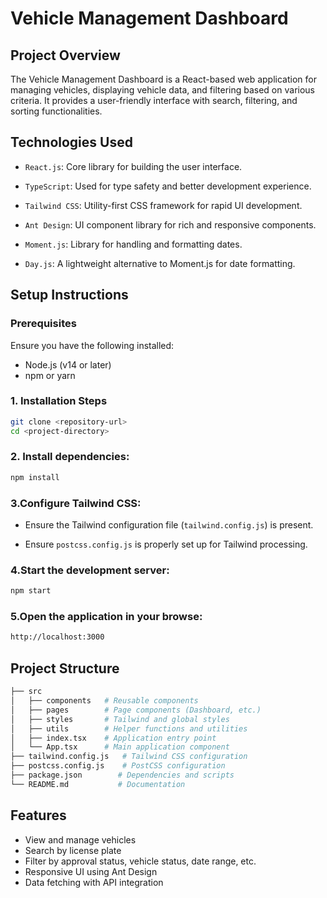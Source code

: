 # Vehicle Management Dashboard

## Project Overview

The Vehicle Management Dashboard is a React-based web application for managing vehicles, displaying vehicle data, and filtering based on various criteria. It provides a user-friendly interface with search, filtering, and sorting functionalities.

## Technologies Used

- `React.js`: Core library for building the user interface.

- `TypeScript`: Used for type safety and better development experience.
- `Tailwind CSS`: Utility-first CSS framework for rapid UI development.
- `Ant Design`: UI component library for rich and responsive components.
- `Moment.js`: Library for handling and formatting dates.
- `Day.js`: A lightweight alternative to Moment.js for date formatting.

## Setup Instructions

### Prerequisites

Ensure you have the following installed:

- Node.js (v14 or later)
- npm or yarn

### 1. Installation Steps

```bash
git clone <repository-url>
cd <project-directory>
```

### 2. Install dependencies:

```bash
npm install
```

### 3.Configure Tailwind CSS:

- Ensure the Tailwind configuration file (`tailwind.config.js`) is present.

- Ensure `postcss.config.js` is properly set up for Tailwind processing.

### 4.Start the development server:

```bash
npm start
```

### 5.Open the application in your browse:

```bash
http://localhost:3000
```

## Project Structure

```bash
├── src
│   ├── components   # Reusable components
│   ├── pages        # Page components (Dashboard, etc.)
│   ├── styles       # Tailwind and global styles
│   ├── utils        # Helper functions and utilities
│   ├── index.tsx    # Application entry point
│   └── App.tsx      # Main application component
├── tailwind.config.js   # Tailwind CSS configuration
├── postcss.config.js    # PostCSS configuration
├── package.json        # Dependencies and scripts
└── README.md           # Documentation
```

## Features

- View and manage vehicles
- Search by license plate
- Filter by approval status, vehicle status, date range, etc.
- Responsive UI using Ant Design
- Data fetching with API integration
